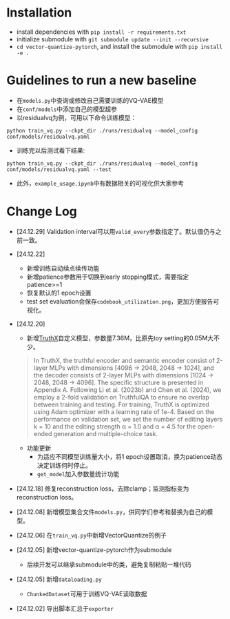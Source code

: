# Installation
- install dependencies with `pip install -r requirements.txt`
- initialize submodule with `git submodule update --init --recursive`
- `cd vector-quantize-pytorch`, and install the submodule with `pip install -e .`

# Guidelines to run a new baseline

- 在`models.py`中查询或修改自己需要训练的VQ-VAE模型
- 在`conf/models`中添加自己的模型超参
- 以residualvq为例，可用以下命令训练模型：

`python train_vq.py --ckpt_dir ./runs/residualvq --model_config conf/models/residualvq.yaml`
- 训练完以后测试看下结果:

`python train_vq.py --ckpt_dir ./runs/residualvq --model_config conf/models/residualvq.yaml --test`
- 此外，`example_usage.ipynb`中有数据相关的可视化供大家参考

# Change Log

- [24.12.29] Validation interval可以用`valid_every`参数指定了。默认值仍与之前一致。

- [24.12.22]
    - 新增训练自动续点续传功能
    - 新增patience参数用于切换到early stopping模式，需要指定patience>=1
    - 恢复默认的1 epoch设置
    - test set evaluation会保存`codebook_utilization.png`，更加方便报告可视化。

- [24.12.20]
    - 新增[TruthX](https://github.com/ictnlp/TruthX/blob/a41093a6ae3bcbcb523759da782de0f329d03d91/truthx.py#L261)自定义模型，参数量7.36M，比原先toy setting的0.05M大不少。
    > In TruthX, the truthful encoder and semantic encoder consist of 2-layer MLPs with dimensions [4096 → 2048, 2048 → 1024], and the decoder consists of 2-layer MLPs with dimensions [1024 → 2048, 2048 → 4096].
    The specific structure is presented in Appendix A. Following Li et al. (2023b) and Chen et al. (2024), we employ a 2-fold validation on TruthfulQA to ensure no overlap between training and testing.
    For training, TruthX is optimized using Adam optimizer with a learning rate of 1e-4.
    Based on the performance on validation set, we set the number of editing layers k = 10 and the editing strength α = 1.0 and α = 4.5 for the open-ended generation and multiple-choice task.
    - 功能更新
        - 为适应不同模型训练量大小，将1 epoch设置取消，换为patience动态决定训练何时停止。
        - `get_model`加入参数量统计功能

- [24.12.18] 修复reconstruction loss，去除clamp；监测指标变为reconstruction loss。

- [24.12.08] 新增模型集合文件`models.py`，供同学们参考和替换为自己的模型。

- [24.12.06] 在`train_vq.py`中新增VectorQuantize的例子

- [24.12.05] 新增vector-quantize-pytorch作为submodule
    - 后续开发可以继承submodule中的类，避免复制粘贴一堆代码

- [24.12.05] 新增`dataloading.py`
    - `ChunkedDataset`可用于训练VQ-VAE读取数据

- [24.12.02] 导出脚本汇总于`exporter`